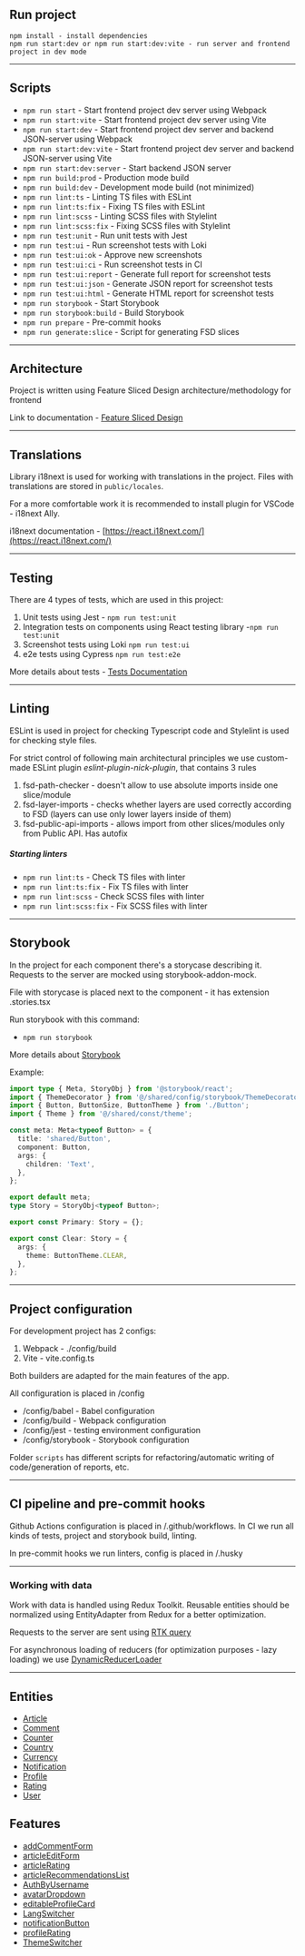 ## Run project

```
npm install - install dependencies
npm run start:dev or npm run start:dev:vite - run server and frontend project in dev mode
```

----

## Scripts

- `npm run start` - Start frontend project dev server using Webpack
- `npm run start:vite` - Start frontend project dev server using Vite
- `npm run start:dev` - Start frontend project dev server and backend JSON-server using Webpack
- `npm run start:dev:vite` - Start frontend project dev server and backend JSON-server using Vite
- `npm run start:dev:server` - Start backend JSON server
- `npm run build:prod` - Production mode build
- `npm run build:dev` - Development mode build (not minimized)
- `npm run lint:ts` - Linting TS files with ESLint
- `npm run lint:ts:fix` - Fixing TS files with ESLint
- `npm run lint:scss` - Linting SCSS files with Stylelint
- `npm run lint:scss:fix` - Fixing SCSS files with Stylelint
- `npm run test:unit` - Run unit tests with Jest
- `npm run test:ui` - Run screenshot tests with Loki
- `npm run test:ui:ok` - Approve new screenshots
- `npm run test:ui:ci` - Run screenshot tests in CI
- `npm run test:ui:report` - Generate full report for screenshot tests
- `npm run test:ui:json` - Generate JSON report for screenshot tests
- `npm run test:ui:html` - Generate HTML report for screenshot tests
- `npm run storybook` - Start Storybook
- `npm run storybook:build` - Build Storybook
- `npm run prepare` - Pre-commit hooks
- `npm run generate:slice` - Script for generating FSD slices

----

## Architecture

Project is written using Feature Sliced Design architecture/methodology for frontend

Link to documentation - [Feature Sliced Design](https://feature-sliced.design/docs/get-started/tutorial)

----

## Translations

Library i18next is used for working with translations in the project.
Files with translations are stored in `public/locales`.

For a more comfortable work it is recommended to install plugin for VSCode - i18next Ally.

i18next documentation - [https://react.i18next.com/](https://react.i18next.com/)

----

## Testing

There are 4 types of tests, which are used in this project:
1) Unit tests using Jest - `npm run test:unit`
2) Integration tests on components using React testing library -`npm run test:unit`
3) Screenshot tests using Loki `npm run test:ui`
4) e2e tests using Cypress `npm run test:e2e`

More details about tests - [Tests Documentation](/docs/tests.md)

----

## Linting

ESLint is used in project for checking Typescript code and Stylelint is used for checking style files.

For strict control of following main architectural principles we use custom-made ESLint plugin
*eslint-plugin-nick-plugin*,
that contains 3 rules
1) fsd-path-checker - doesn't allow to use absolute imports inside one slice/module
2) fsd-layer-imports - checks whether layers are used correctly according to FSD (layers can use only lower layers inside of them)
3) fsd-public-api-imports - allows import from other slices/modules only from Public API. Has autofix

##### Starting linters
- `npm run lint:ts` - Check TS files with linter
- `npm run lint:ts:fix` - Fix TS files with linter
- `npm run lint:scss` - Check SCSS files with linter
- `npm run lint:scss:fix` - Fix SCSS files with linter

----
## Storybook

In the project for each component there's a storycase describing it.
Requests to the server are mocked using storybook-addon-mock.

File with storycase is placed next to the component - it has extension .stories.tsx

Run storybook with this command:
- `npm run storybook`

More details about [Storybook](/docs/storybook.md)

Example:

```typescript jsx
import type { Meta, StoryObj } from '@storybook/react';
import { ThemeDecorator } from '@/shared/config/storybook/ThemeDecorator/ThemeDecorator';
import { Button, ButtonSize, ButtonTheme } from './Button';
import { Theme } from '@/shared/const/theme';

const meta: Meta<typeof Button> = {
  title: 'shared/Button',
  component: Button,
  args: {
    children: 'Text',
  },
};

export default meta;
type Story = StoryObj<typeof Button>;

export const Primary: Story = {};

export const Clear: Story = {
  args: {
    theme: ButtonTheme.CLEAR,
  },
};
```


----

## Project configuration

For development project has 2 configs:
1. Webpack - ./config/build
2. Vite - vite.config.ts

Both builders are adapted for the main features of the app.

All configuration is placed in /config
- /config/babel - Babel configuration
- /config/build - Webpack configuration
- /config/jest - testing environment configuration
- /config/storybook - Storybook configuration

Folder `scripts` has different scripts for refactoring/automatic writing of code/generation of reports, etc.

----

## CI pipeline and pre-commit hooks

Github Actions configuration is placed in /.github/workflows.
In CI we run all kinds of tests, project and storybook build, linting.

In pre-commit hooks we run linters, config is placed in /.husky

----

### Working with data

Work with data is handled using Redux Toolkit. Reusable entities should be normalized using EntityAdapter from Redux for a better optimization.

Requests to the server are sent using [RTK query](/src/shared/api/rtkApi.ts)

For asynchronous loading of reducers (for optimization purposes - lazy loading) we use
[DynamicReducerLoader](/src/shared/lib/components/DynamicReducerLoader/DynamicReducerLoader.tsx)

----

## Entities

- [Article](/src/entities/Article)
- [Comment](/src/entities/Comment)
- [Counter](/src/entities/Counter)
- [Country](/src/entities/Country)
- [Currency](/src/entities/Currency)
- [Notification](/src/entities/Notification)
- [Profile](/src/entities/Profile)
- [Rating](/src/entities/Rating)
- [User](/src/entities/User)

## Features

- [addCommentForm](/src/features/addCommentForm)
- [articleEditForm](/src/features/articleEditForm)
- [articleRating](/src/features/articleRating)
- [articleRecommendationsList](/src/features/articleRecommendationsList)
- [AuthByUsername](/src/features/AuthByUsername)
- [avatarDropdown](/src/features/avatarDropdown)
- [editableProfileCard](/src/features/editableProfileCard)
- [LangSwitcher](/src/features/LangSwitcher)
- [notificationButton](/src/features/notificationButton)
- [profileRating](/src/features/profileRating)
- [ThemeSwitcher](/src/features/ThemeSwitcher)

